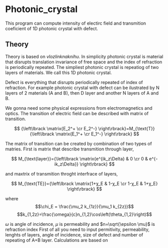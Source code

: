 # Photonic_crystal

This program can compute intensity of electirc field and transmition coeficient of 1D photonic crystal with defect.

## Theory


Theory is based on $vloz link na knihu$.
In simplicity photonic crystal is material that disrupts translation invariance of free space and the index of refraction is periodically repeated. The simpliest photonic crystal is repeatiog of two layers of materials. We call this 1D photonic crystal.

Defect is everything that disrupts periodically repeated of index of refraction. For example photonic crystal with defect can be ilustrated by N layers of 2 materials (A and B), then D layer and another N layers of A and B.

We gonna need some physical expressions from electromagnetics and optics.
The transition of electric field can be described with matrix of transition.

$$ {\left\lbrack \matrix{E_2^+ \cr E_2^-} \right\rbrack}=M_{\text{T}}{\left\lbrack \matrix{E_1^+ \cr E_1^-} \right\rbrack} $$

The matrix of transition can be created by combination of two types of matries. 
First is matrix that describe transmition through layer,

$$ M_{\text{layer}}={\left\lbrack \matrix{e^{ik_z\Delta} & 0 \cr 0 & e^{-ik_z\Delta}} \right\rbrack} $$

and maxtrix of transmition throght interfrace of layers,

$$ M_{\text{TE}}={\left\lbrack \matrix{1+χ_E & 1-χ_E \cr 1-χ_E & 1+χ_E} \right\rbrack} $$

where
$$\chi_E = \frac{\mu_2 k_{1z}}{\mu_1 k_{2z}}$$
$$k_{1,2z}=\frac{\omega}{c}n_{1,2}\cos\left(\theta_{1,2}\right)$$

$\omega$ is angle of incidence, $\mu$ is permeability and $n=\sqrt{\epsilon \mu}$ is refraction index 
First of all you need to input permitivity, permeability, lenghts of layers, angle of incidence, size of defect and number of repeating of A+B layer.
Calculations are based on


